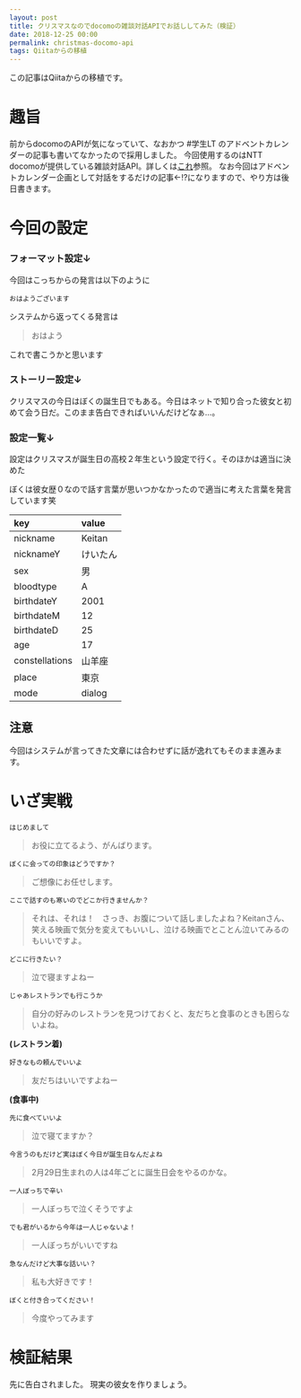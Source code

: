 ```yaml
---
layout: post
title: クリスマスなのでdocomoの雑談対話APIでお話ししてみた（検証）
date: 2018-12-25 00:00
permalink: christmas-docomo-api
tags: Qiitaからの移植
---
```

この記事はQiitaからの移植です。

# 趣旨
前からdocomoのAPIが気になっていて、なおかつ #学生LT のアドベントカレンダーの記事も書いてなかったので採用しました。
今回使用するのはNTT docomoが提供している雑談対話API。詳しくは[これ](https://dev.smt.docomo.ne.jp/?p=docs.api.page&api_name=natural_dialogue&p_name=api_4_usage_scenario#tag01)参照。
なお今回はアドベントカレンダー企画として対話をするだけの記事←!?になりますので、やり方は後日書きます。

# 今回の設定

### フォーマット設定↓
今回はこっちからの発言は以下のように

`おはようございます`

システムから返ってくる発言は
> おはよう

これで書こうかと思います

### ストーリー設定↓
クリスマスの今日はぼくの誕生日でもある。今日はネットで知り合った彼女と初めて会う日だ。このまま告白できればいいんだけどなぁ...。

### 設定一覧↓
設定はクリスマスが誕生日の高校２年生という設定で行く。そのほかは適当に決めた

ぼくは彼女歴０なので話す言葉が思いつかなかったので適当に考えた言葉を発言しています笑

|key|value|
|:--|:----|
|nickname|Keitan|
|nicknameY|けいたん|
|sex|男|
|bloodtype|A|
|birthdateY|2001|
|birthdateM|12|
|birthdateD|25|
|age|17|
|constellations|山羊座|
|place|東京|
|mode|dialog|

## 注意
今回はシステムが言ってきた文章には合わせずに話が逸れてもそのまま進みます。

# いざ実戦

`はじめまして`
>お役に立てるよう、がんばります。

`ぼくに会っての印象はどうですか？`
>ご想像にお任せします。

`ここで話すのも寒いのでどこか行きませんか？`
>それは、それは！　さっき、お腹について話しましたよね？Keitanさん、笑える映画で気分を変えてもいいし、泣ける映画でとことん泣いてみるのもいいですよ。

`どこに行きたい？`

>泣で寝ますよねー

`じゃあレストランでも行こうか`
>自分の好みのレストランを見つけておくと、友だちと食事のときも困らないよね。

**(レストラン着)**

`好きなもの頼んでいいよ`
>友だちはいいですよねー

**(食事中)**

`先に食べていいよ`
>泣で寝てますか？

`今言うのもだけど実はぼく今日が誕生日なんだよね`
>2月29日生まれの人は4年ごとに誕生日会をやるのかな。

`一人ぼっちで辛い`
>一人ぼっちで泣くそうですよ

`でも君がいるから今年は一人じゃないよ！`
>一人ぼっちがいいですね

`急なんだけど大事な話いい？`
>私も大好きです！

`ぼくと付き合ってください！`
>今度やってみます


# 検証結果
先に告白されました。
現実の彼女を作りましょう。

